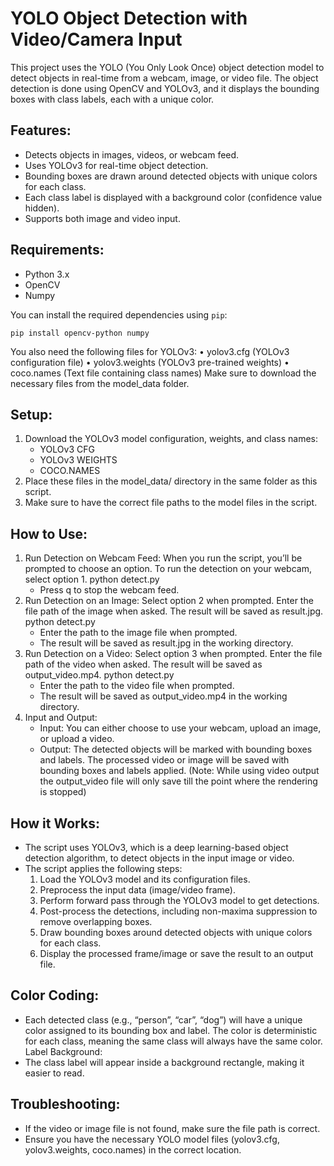 # YOLO Object Detection with Video/Camera Input

This project uses the YOLO (You Only Look Once) object detection model to detect objects in real-time from a webcam, image, or video file. The object detection is done using OpenCV and YOLOv3, and it displays the bounding boxes with class labels, each with a unique color.

## Features:
- Detects objects in images, videos, or webcam feed.
- Uses YOLOv3 for real-time object detection.
- Bounding boxes are drawn around detected objects with unique colors for each class.
- Each class label is displayed with a background color (confidence value hidden).
- Supports both image and video input.

## Requirements:
- Python 3.x
- OpenCV
- Numpy

You can install the required dependencies using `pip`:

```pip install opencv-python numpy```

You also need the following files for YOLOv3:
	• yolov3.cfg (YOLOv3 configuration file)
	• yolov3.weights (YOLOv3 pre-trained weights)
	• coco.names (Text file containing class names)
Make sure to download the necessary files from the model_data folder.

## Setup:
1. Download the YOLOv3 model configuration, weights, and class names:
	- YOLOv3 CFG
	- YOLOv3 WEIGHTS
	- COCO.NAMES
2. Place these files in the model_data/ directory in the same folder as this script.
3. Make sure to have the correct file paths to the model files in the script.
 
## How to Use:
1. Run Detection on Webcam Feed:
When you run the script, you’ll be prompted to choose an option. To run the detection on your webcam, select option 1.
python detect.py
 	- Press q to stop the webcam feed.
2. Run Detection on an Image:
Select option 2 when prompted. Enter the file path of the image when asked. The result will be saved as result.jpg.
python detect.py
   	- Enter the path to the image file when prompted.
	- The result will be saved as result.jpg in the working directory.
3. Run Detection on a Video:
Select option 3 when prompted. Enter the file path of the video when asked. The result will be saved as output_video.mp4.
python detect.py
	- Enter the path to the video file when prompted.
	- The result will be saved as output_video.mp4 in the working directory.
4. Input and Output:
	- Input: You can either choose to use your webcam, upload an image, or upload a video.
	- Output: The detected objects will be marked with bounding boxes and labels. The processed video or image will be saved with bounding boxes and labels applied. (Note: While using video output the output_video file will only save till the point where the rendering is stopped)
  
## How it Works:
- The script uses YOLOv3, which is a deep learning-based object detection algorithm, to detect objects in the input image or video.
- The script applies the following steps:
	1. Load the YOLOv3 model and its configuration files.
	2. Preprocess the input data (image/video frame).
	3. Perform forward pass through the YOLOv3 model to get detections.
	4. Post-process the detections, including non-maxima suppression to remove overlapping boxes.
	5. Draw bounding boxes around detected objects with unique colors for each class.
	6. Display the processed frame/image or save the result to an output file.
 
## Color Coding:
- Each detected class (e.g., “person”, “car”, “dog”) will have a unique color assigned to its bounding box and label. The color is deterministic for each class, meaning the same class will always have the same color.
Label Background:
- The class label will appear inside a background rectangle, making it easier to read.
  
## Troubleshooting:
- If the video or image file is not found, make sure the file path is correct.
- Ensure you have the necessary YOLO model files (yolov3.cfg, yolov3.weights, coco.names) in the correct location.

